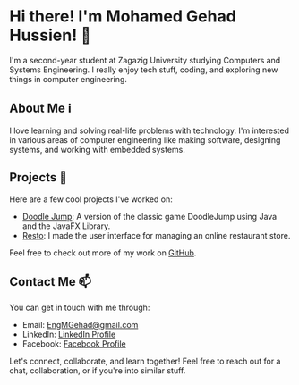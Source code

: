 # Hi there! I'm Mohamed Gehad Hussien! 👋

I'm a second-year student at Zagazig University studying Computers and Systems Engineering. I really enjoy tech stuff, coding, and exploring new things in computer engineering.

## About Me ℹ️

I love learning and solving real-life problems with technology. I'm interested in various areas of computer engineering like making software, designing systems, and working with embedded systems.

## Projects 🚀

Here are a few cool projects I've worked on:

- [Doodle Jump](https://github.com/K4rimCraft/DoodleJump): A version of the classic game DoodleJump using Java and the JavaFX Library.
- [Resto](https://github.com/K4rimCraft/Restaurant-App): I made the user interface for managing an online restaurant store.

Feel free to check out more of my work on [GitHub](https://github.com/MGehad/).

## Contact Me 📫

You can get in touch with me through:

- Email: EngMGehad@gmail.com
- LinkedIn: [LinkedIn Profile](https://www.linkedin.com/in/mgehad)
- Facebook: [Facebook Profile](https://www.facebook.com/ENGMGehad)

Let's connect, collaborate, and learn together! Feel free to reach out for a chat, collaboration, or if you're into similar stuff.
